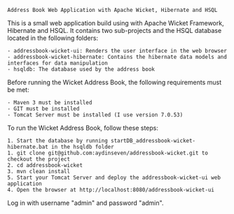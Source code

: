     Address Book Web Application with Apache Wicket, Hibernate and HSQL

This is a small web application build using with Apache Wicket Framework, Hibernate and HSQL. It contains two sub-projects and the HSQL database located in the following folders:

    - addressbook-wicket-ui: Renders the user interface in the web browser
    - addressbook-wicket-hibernate: Contains the hibernate data models and interfaces for data manipulation
    - hsqldb: The database used by the address book

Before running the Wicket Address Book, the following requirements must be met:

    - Maven 3 must be installed
    - GIT must be installed
    - Tomcat Server must be installed (I use version 7.0.53)
    

To run the Wicket Address Book, follow these steps:

    1. Start the database by running startDB_addressbook-wicket-hibernate.bat in the hsqldb folder
    1. git clone git@github.com:aydinseven/addressbook-wicket.git to checkout the project
    2. cd addressbook-wicket
    3. mvn clean install
    5. Start your Tomcat Server and deploy the addressbook-wicket-ui web application
    4. Open the browser at http://localhost:8080/addressbook-wicket-ui
    
Log in with username "admin" and password "admin".